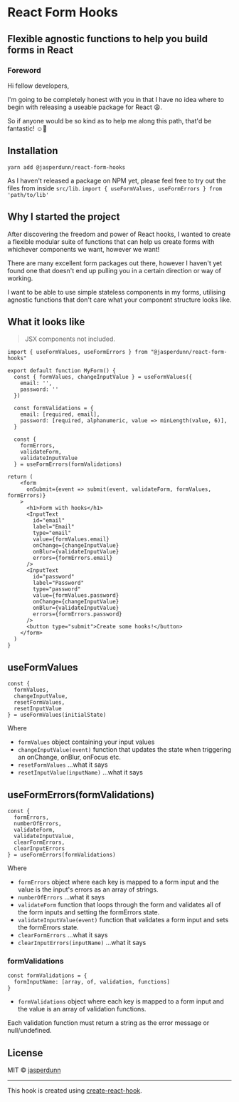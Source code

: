 # React Form Hooks

## Flexible agnostic functions to help you build forms in React

### Foreword

Hi fellow developers,

I'm going to be completely honest with you in that I have no idea where to begin with releasing a useable package for React :weary:.

So if anyone would be so kind as to help me along this path, that'd be fantastic! :relaxed::muscle:

## Installation

`yarn add @jasperdunn/react-form-hooks`

As I haven't released a package on NPM yet, please feel free to try out the files from inside `src/lib`.
`import { useFormValues, useFormErrors } from 'path/to/lib'`

## Why I started the project

After discovering the freedom and power of React hooks,
I wanted to create a flexible modular suite of functions that can help us create forms
with whichever components we want, however we want!

There are many excellent form packages out there, however I haven't yet found one that doesn't
end up pulling you in a certain direction or way of working.

I want to be able to use simple stateless components in my forms, utilising agnostic
functions that don't care what your component structure looks like.

## What it looks like

> JSX components not included.

```
import { useFormValues, useFormErrors } from "@jasperdunn/react-form-hooks"

export default function MyForm() {
  const { formValues, changeInputValue } = useFormValues({
    email: '',
    password: ''
  })

  const formValidations = {
    email: [required, email],
    password: [required, alphanumeric, value => minLength(value, 6)],
  }

  const {
    formErrors,
    validateForm,
    validateInputValue
  } = useFormErrors(formValidations)

return (
    <form
      onSubmit={event => submit(event, validateForm, formValues, formErrors)}
    >
      <h1>Form with hooks</h1>
      <InputText
        id="email"
        label="Email"
        type="email"
        value={formValues.email}
        onChange={changeInputValue}
        onBlur={validateInputValue}
        errors={formErrors.email}
      />
      <InputText
        id="password"
        label="Password"
        type="password"
        value={formValues.password}
        onChange={changeInputValue}
        onBlur={validateInputValue}
        errors={formErrors.password}
      />
      <button type="submit">Create some hooks!</button>
    </form>
  )
}
```

## useFormValues

```
const {
  formValues,
  changeInputValue,
  resetFormValues,
  resetInputValue
} = useFormValues(initialState)
```

Where

- `formValues` object containing your input values
- `changeInputValue(event)` function that updates the state when triggering an onChange, onBlur, onFocus etc.
- `resetFormValues` ...what it says
- `resetInputValue(inputName)` ...what it says

## useFormErrors(formValidations)

```
const {
  formErrors,
  numberOfErrors,
  validateForm,
  validateInputValue,
  clearFormErrors,
  clearInputErrors
} = useFormErrors(formValidations)
```

Where

- `formErrors` object where each key is mapped to a form input and the value is the input's errors as an array of strings.
- `numberOfErrors` ...what it says
- `validateForm` function that loops through the form and validates all of the form inputs and setting the formErrors state.
- `validateInputValue(event)` function that validates a form input and sets the formErrors state.
- `clearFormErrors` ...what it says
- `clearInputErrors(inputName)` ...what it says

### formValidations

```
const formValidations = {
  formInputName: [array, of, validation, functions]
}
```

- `formValidations` object where each key is mapped to a form input and the value is an array of validation functions.

Each validation function must return a string as the error message or null/undefined.

## License

MIT © [jasperdunn](https://github.com/jasperdunn)

---

This hook is created using [create-react-hook](https://github.com/hermanya/create-react-hook).
